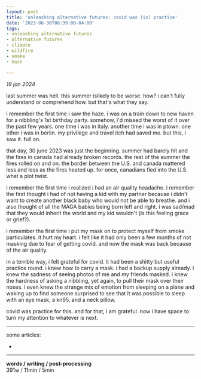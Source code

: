 ```yaml
---
layout: post
title: 'unleashing alternative futures: covid was (is) practice'
date: '2023-06-30T08:39:00-04:00'
tags:
- unleashing alternative futures
- alternative futures
- climate
- wildfire
- smoke
- haze

--- 
```


_19 jan 2024_

last summer was hell. this summer islikely to be worse. how? i can't fully understand or comprehend how. but that's what they say. 

i remember the first time i saw the haze. i was on a train down to new haven for a nibbling's 1st birthday party. somehow, i'd missed the worst of it over the past few years. one time i was in italy. another time i was in ptown. one other i was in berlin. my privilege and travel itch had saved me. but this, i saw it. full on. 

that day, 30 june 2023 was just the beginning. summer had barely hit and the fires in canada had already broken records. the rest of the summer the fires rolled on and on. the border between the U.S. and canada mattered less and less as the fires heated up. for once, canadians fled into the U.S. what a plot twist. 

i remember the first time i realized i had an air quality headache. i remember the first thought i had of not having a kid with my partner because i didn't want to create another black baby who would not be able to breathe. and i also thought of all the MAGA babies being born left and right. i was sad/mad that they would inherit the world and my kid wouldn't (is this feeling grace or grief?). 

i remember the first time i put my mask on to protect myself from smoke particulates. it hurt my heart. i felt like it had only been a few months of not masking due to fear of getting covid. and now the mask was back because of the air quality. 

in a terrible way, i felt grateful for covid. it had been a shitty but useful practice round. i knew how to carry a mask. i had a backup supply already. i knew the sadness of seeing photos of me and my friends masked. i knew the hardness of asking a nibbling, yet again, to pull their mask over their noses. i even knew the strange mix of emotion from sleeping on a plane and waking up to find someone surprised to see that it was possible to sleep with an eye mask, a kn95, and a neck pillow. 

covid was practice for this. and for that, i am grateful. now i have space to turn my attention to whatever is next. 


---

some articles:

* 



---


<!-- hyperlink bank -->


<!-- &#042; = asterisk -->
<!-- &#039; = single quote '-->

**words / writing / post-processing**  
391w / 11min / 5min